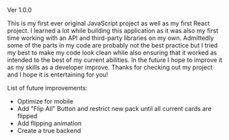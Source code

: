 Ver 1.0.0

This is my first ever original JavaScript project as well as my first React project. 
I learned a lot while building this application as it was also my first time working
with an API and third-party libraries on my own. Admittedly some of the parts in my 
code are probably not the best practice but I tried my best to make my code look clean
while also ensuring that it worked as intended to the best of my current abilities. In 
the future I hope to improve it as my skills as a developer improve. Thanks for 
checking out my project and I hope it is entertaining for you!

List of future improvements:
- Optimize for mobile 
- Add "Flip All" Button and restrict new pack until all current cards are flipped
- Add flipping animation
- Create a true backend 
